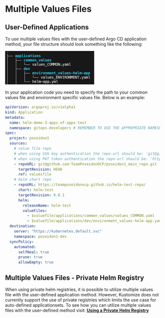 # Multiple Values Files


## User-Defined Applications

To use multiple values files with the user-defined Argo CD application method, your file structure should look something like the following:

![Basics Tab Configuration](../../img/Private%20Helm%20Registry/multiple-values-helm-app.png)

In your application code you need to specify the path to your common values file and environment specific values file. Below is an example:

```yaml title="helm-app.yml"
apiVersion: argoproj.io/v1alpha1
kind: Application
metadata:
  name: helm-demo-3-apps-of-apps-test
  namespace: gitops-developers # REMEMBER TO USE THE APPROPRIATE NAMESPACE HERE
spec:
  project: poseidon1
  sources:
    # value file repo
    # when using SSH key authentication the repo-url should be: 'git@github.com:<repo_path>'
    # when using PAT token authentication the repo-url should be: 'https://github.com/<repo_path>'
    - repoURL: git@github.com:TeamPoseidonOCP/poseidon1_main_repo.git
      targetRevision: HEAD
      ref: valuesfile
    # helm chart repo
    - repoURL: https://teamposeidonocp.github.io/helm-test-repo/
      chart: helm-test
      targetRevision: 0.0.1
      helm:
        releaseName: helm-test
        valueFiles:
          - $valuefile/applications/common_values/values_COMMON.yaml
          - $valuefile/applications/dev/environment_values-helm-app.yaml
  destination:
    server: "https://kubernetes.default.svc"
    namespace: poseidon1-dev
  syncPolicy:
    automated:
      selfHeal: true
      prune: true
      allowEmpty: true
```
[//]: # (TODO: modify & implement section under when we make it work)

<!-- ## Auto-Defined Applications

To use multiple values files with the auto-defined method we need to define a couple of files. In addition to our values files we need to define a Chart.yaml which defines the helm chart, and a kustomization.yml file which lets us define the helm chart we want to use as well as the values files. Your file structure should look somthing like this:

![Basics Tab Configuration](../img/Private%20Helm%20Registry/multiple-values-helm-app.png)

Below is an example of a Chart.yaml:

```yaml title="Chart.yaml"
apiVersion: v2
name: helm-testing
description: A Helm chart for testing
version: 0.1.0
appVersion: "1.16.0"
```

Below is an example of a kustomization.yml

```yaml title="kustomization.yml"
helmGlobals:
  chartHome: ../../charts # Relative path from kustomization to chart

helmCharts:
  - name: nginx
    valuesFile: values.yaml
``` -->


## Multiple Values Files - Private Helm Registry

When using private helm registries, it is possible to utilize multiple values file with the user-defined application method. However, Kustomize does not currently support the use of private registries which limits the use case for auto-defined applicationsets. To see how you can utilize multiple values files with the user-defined method visit: [**Using a Private Helm Registry**](../../OpenShift%20Tenants/Tenant%20features/GitOps/Private%20Helm%20Registry/private-helm-reg-usage.md)
